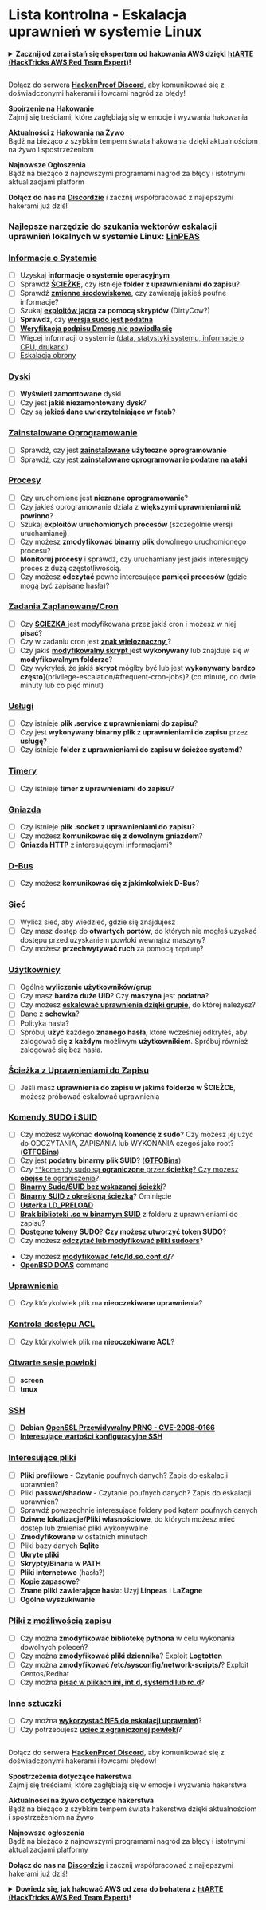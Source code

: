 # Lista kontrolna - Eskalacja uprawnień w systemie Linux

<details>

<summary><strong>Zacznij od zera i stań się ekspertem od hakowania AWS dzięki</strong> <a href="https://training.hacktricks.xyz/courses/arte"><strong>htARTE (HackTricks AWS Red Team Expert)</strong></a><strong>!</strong></summary>

Inne sposoby wsparcia HackTricks:

* Jeśli chcesz zobaczyć swoją **firmę reklamowaną na HackTricks** lub **pobrać HackTricks w formacie PDF**, sprawdź [**PLANY SUBSKRYPCYJNE**](https://github.com/sponsors/carlospolop)!
* Zdobądź [**oficjalne gadżety PEASS & HackTricks**](https://peass.creator-spring.com)
* Odkryj [**Rodzinę PEASS**](https://opensea.io/collection/the-peass-family), naszą kolekcję ekskluzywnych [**NFT**](https://opensea.io/collection/the-peass-family)
* **Dołącz do** 💬 [**grupy Discord**](https://discord.gg/hRep4RUj7f) lub [**grupy telegramowej**](https://t.me/peass) lub **śledź** nas na **Twitterze** 🐦 [**@hacktricks\_live**](https://twitter.com/hacktricks\_live)**.**
* **Podziel się swoimi sztuczkami hakerskimi, przesyłając PR-y do** [**HackTricks**](https://github.com/carlospolop/hacktricks) i [**HackTricks Cloud**](https://github.com/carlospolop/hacktricks-cloud) na GitHubie.

</details>

<figure><img src="../.gitbook/assets/image (380).png" alt=""><figcaption></figcaption></figure>

Dołącz do serwera [**HackenProof Discord**](https://discord.com/invite/N3FrSbmwdy), aby komunikować się z doświadczonymi hakerami i łowcami nagród za błędy!

**Spojrzenie na Hakowanie**\
Zajmij się treściami, które zagłębiają się w emocje i wyzwania hakowania

**Aktualności z Hakowania na Żywo**\
Bądź na bieżąco z szybkim tempem świata hakowania dzięki aktualnościom na żywo i spostrzeżeniom

**Najnowsze Ogłoszenia**\
Bądź na bieżąco z najnowszymi programami nagród za błędy i istotnymi aktualizacjami platform

**Dołącz do nas na** [**Discordzie**](https://discord.com/invite/N3FrSbmwdy) i zacznij współpracować z najlepszymi hakerami już dziś!

### **Najlepsze narzędzie do szukania wektorów eskalacji uprawnień lokalnych w systemie Linux:** [**LinPEAS**](https://github.com/carlospolop/privilege-escalation-awesome-scripts-suite/tree/master/linPEAS)

### [Informacje o Systemie](privilege-escalation/#system-information)

* [ ] Uzyskaj **informacje o systemie operacyjnym**
* [ ] Sprawdź [**ŚCIEŻKĘ**](privilege-escalation/#path), czy istnieje **folder z uprawnieniami do zapisu**?
* [ ] Sprawdź [**zmienne środowiskowe**](privilege-escalation/#env-info), czy zawierają jakieś poufne informacje?
* [ ] Szukaj [**exploitów jądra**](privilege-escalation/#kernel-exploits) **za pomocą skryptów** (DirtyCow?)
* [ ] **Sprawdź**, czy [**wersja sudo jest podatna**](privilege-escalation/#sudo-version)
* [ ] [**Weryfikacja podpisu Dmesg nie powiodła się**](privilege-escalation/#dmesg-signature-verification-failed)
* [ ] Więcej informacji o systemie ([data, statystyki systemu, informacje o CPU, drukarki](privilege-escalation/#more-system-enumeration))
* [ ] [Eskalacja obrony](privilege-escalation/#enumerate-possible-defenses)

### [Dyski](privilege-escalation/#drives)

* [ ] **Wyświetl zamontowane** dyski
* [ ] Czy jest **jakiś niezamontowany dysk**?
* [ ] Czy są **jakieś dane uwierzytelniające w fstab**?

### [**Zainstalowane Oprogramowanie**](privilege-escalation/#installed-software)

* [ ] Sprawdź, czy jest [**zainstalowane**](privilege-escalation/#useful-software) **użyteczne oprogramowanie**
* [ ] Sprawdź, czy jest [**zainstalowane oprogramowanie podatne na ataki**](privilege-escalation/#vulnerable-software-installed)

### [Procesy](privilege-escalation/#processes)

* [ ] Czy uruchomione jest **nieznane oprogramowanie**?
* [ ] Czy jakieś oprogramowanie działa z **większymi uprawnieniami niż powinno**?
* [ ] Szukaj **exploitów uruchomionych procesów** (szczególnie wersji uruchamianej).
* [ ] Czy możesz **zmodyfikować binarny plik** dowolnego uruchomionego procesu?
* [ ] **Monitoruj procesy** i sprawdź, czy uruchamiany jest jakiś interesujący proces z dużą częstotliwością.
* [ ] Czy możesz **odczytać** pewne interesujące **pamięci procesów** (gdzie mogą być zapisane hasła)?

### [Zadania Zaplanowane/Cron](privilege-escalation/#scheduled-jobs)

* [ ] Czy [**ŚCIEŻKA** ](privilege-escalation/#cron-path)jest modyfikowana przez jakiś cron i możesz w niej **pisać**?
* [ ] Czy w zadaniu cron jest [**znak wieloznaczny** ](privilege-escalation/#cron-using-a-script-with-a-wildcard-wildcard-injection)?
* [ ] Czy jakiś [**modyfikowalny skrypt** ](privilege-escalation/#cron-script-overwriting-and-symlink)jest **wykonywany** lub znajduje się w **modyfikowalnym folderze**?
* [ ] Czy wykryłeś, że jakiś **skrypt** mógłby być lub jest **wykonywany bardzo często**](privilege-escalation/#frequent-cron-jobs)? (co minutę, co dwie minuty lub co pięć minut)

### [Usługi](privilege-escalation/#services)

* [ ] Czy istnieje **plik .service z uprawnieniami do zapisu**?
* [ ] Czy jest **wykonywany binarny plik z uprawnieniami do zapisu** przez **usługę**?
* [ ] Czy istnieje **folder z uprawnieniami do zapisu w ścieżce systemd**?

### [Timery](privilege-escalation/#timers)

* [ ] Czy istnieje **timer z uprawnieniami do zapisu**?

### [Gniazda](privilege-escalation/#sockets)

* [ ] Czy istnieje **plik .socket z uprawnieniami do zapisu**?
* [ ] Czy możesz **komunikować się z dowolnym gniazdem**?
* [ ] **Gniazda HTTP** z interesującymi informacjami?

### [D-Bus](privilege-escalation/#d-bus)

* [ ] Czy możesz **komunikować się z jakimkolwiek D-Bus**?

### [Sieć](privilege-escalation/#network)

* [ ] Wylicz sieć, aby wiedzieć, gdzie się znajdujesz
* [ ] Czy masz dostęp do **otwartych portów**, do których nie mogłeś uzyskać dostępu przed uzyskaniem powłoki wewnątrz maszyny?
* [ ] Czy możesz **przechwytywać ruch** za pomocą `tcpdump`?

### [Użytkownicy](privilege-escalation/#users)

* [ ] Ogólne **wyliczenie użytkowników/grup**
* [ ] Czy masz **bardzo duże UID**? Czy **maszyna** jest **podatna**?
* [ ] Czy możesz [**eskalować uprawnienia dzięki grupie**](privilege-escalation/interesting-groups-linux-pe/), do której należysz?
* [ ] Dane z **schowka**?
* [ ] Polityka hasła?
* [ ] Spróbuj **użyć** każdego **znanego hasła**, które wcześniej odkryłeś, aby zalogować się **z każdym** możliwym **użytkownikiem**. Spróbuj również zalogować się bez hasła.

### [Ścieżka z Uprawnieniami do Zapisu](privilege-escalation/#writable-path-abuses)

* [ ] Jeśli masz **uprawnienia do zapisu w jakimś folderze w ŚCIEŻCE**, możesz próbować eskalować uprawnienia

### [Komendy SUDO i SUID](privilege-escalation/#sudo-and-suid)

* [ ] Czy możesz wykonać **dowolną komendę z sudo**? Czy możesz jej użyć do ODCZYTANIA, ZAPISANIA lub WYKONANIA czegoś jako root? ([**GTFOBins**](https://gtfobins.github.io))
* [ ] Czy jest **podatny binarny plik SUID**? ([**GTFOBins**](https://gtfobins.github.io))
* [ ] Czy [**komendy sudo są **ograniczone** przez **ścieżkę**? Czy możesz **obejść** te ograniczenia](privilege-escalation/#sudo-execution-bypassing-paths)?
* [ ] [**Binarny Sudo/SUID bez wskazanej ścieżki**](privilege-escalation/#sudo-command-suid-binary-without-command-path)?
* [ ] [**Binarny SUID z określoną ścieżką**](privilege-escalation/#suid-binary-with-command-path)? Ominięcie
* [ ] [**Usterka LD\_PRELOAD**](privilege-escalation/#ld\_preload)
* [ ] [**Brak biblioteki .so w binarnym SUID**](privilege-escalation/#suid-binary-so-injection) z folderu z uprawnieniami do zapisu?
* [ ] [**Dostępne tokeny SUDO**](privilege-escalation/#reusing-sudo-tokens)? [**Czy możesz utworzyć token SUDO**](privilege-escalation/#var-run-sudo-ts-less-than-username-greater-than)?
* [ ] Czy możesz [**odczytać lub modyfikować pliki sudoers**](privilege-escalation/#etc-sudoers-etc-sudoers-d)?
* Czy możesz [**modyfikować /etc/ld.so.conf.d/**](privilege-escalation/#etc-ld-so-conf-d)?
* [**OpenBSD DOAS**](privilege-escalation/#doas) command
### [Uprawnienia](privilege-escalation/#capabilities)

* [ ] Czy którykolwiek plik ma **nieoczekiwane uprawnienia**?

### [Kontrola dostępu ACL](privilege-escalation/#acls)

* [ ] Czy którykolwiek plik ma **nieoczekiwane ACL**?

### [Otwarte sesje powłoki](privilege-escalation/#open-shell-sessions)

* [ ] **screen**
* [ ] **tmux**

### [SSH](privilege-escalation/#ssh)

* [ ] **Debian** [**OpenSSL Przewidywalny PRNG - CVE-2008-0166**](privilege-escalation/#debian-openssl-predictable-prng-cve-2008-0166)
* [ ] [**Interesujące wartości konfiguracyjne SSH**](privilege-escalation/#ssh-interesting-configuration-values)

### [Interesujące pliki](privilege-escalation/#interesting-files)

* [ ] **Pliki profilowe** - Czytanie poufnych danych? Zapis do eskalacji uprawnień?
* [ ] Pliki **passwd/shadow** - Czytanie poufnych danych? Zapis do eskalacji uprawnień?
* [ ] Sprawdź powszechnie interesujące foldery pod kątem poufnych danych
* [ ] **Dziwne lokalizacje/Pliki własnościowe**, do których możesz mieć dostęp lub zmieniać pliki wykonywalne
* [ ] **Zmodyfikowane** w ostatnich minutach
* [ ] Pliki bazy danych **Sqlite**
* [ ] **Ukryte pliki**
* [ ] **Skrypty/Binaria w PATH**
* [ ] **Pliki internetowe** (hasła?)
* [ ] **Kopie zapasowe**?
* [ ] **Znane pliki zawierające hasła**: Użyj **Linpeas** i **LaZagne**
* [ ] **Ogólne wyszukiwanie**

### [**Pliki z możliwością zapisu**](privilege-escalation/#writable-files)

* [ ] Czy można **zmodyfikować bibliotekę pythona** w celu wykonania dowolnych poleceń?
* [ ] Czy można **zmodyfikować pliki dziennika**? Exploit **Logtotten**
* [ ] Czy można **zmodyfikować /etc/sysconfig/network-scripts/**? Exploit Centos/Redhat
* [ ] Czy można [**pisać w plikach ini, int.d, systemd lub rc.d**](privilege-escalation/#init-init-d-systemd-and-rc-d)?

### [**Inne sztuczki**](privilege-escalation/#other-tricks)

* [ ] Czy można [**wykorzystać NFS do eskalacji uprawnień**](privilege-escalation/#nfs-privilege-escalation)?
* [ ] Czy potrzebujesz [**uciec z ograniczonej powłoki**](privilege-escalation/#escaping-from-restricted-shells)?

<figure><img src="../.gitbook/assets/image (380).png" alt=""><figcaption></figcaption></figure>

Dołącz do serwera [**HackenProof Discord**](https://discord.com/invite/N3FrSbmwdy), aby komunikować się z doświadczonymi hakerami i łowcami błędów!

**Spostrzeżenia dotyczące hakerstwa**\
Zajmij się treściami, które zagłębiają się w emocje i wyzwania hakerstwa

**Aktualności na żywo dotyczące hakerstwa**\
Bądź na bieżąco z szybkim tempem świata hakerstwa dzięki aktualnościom i spostrzeżeniom na żywo

**Najnowsze ogłoszenia**\
Bądź na bieżąco z najnowszymi programami nagród za błędy i istotnymi aktualizacjami platformy

**Dołącz do nas na** [**Discordzie**](https://discord.com/invite/N3FrSbmwdy) i zacznij współpracować z najlepszymi hakerami już dziś!

<details>

<summary><strong>Dowiedz się, jak hakować AWS od zera do bohatera z</strong> <a href="https://training.hacktricks.xyz/courses/arte"><strong>htARTE (HackTricks AWS Red Team Expert)</strong></a><strong>!</strong></summary>

Inne sposoby wsparcia HackTricks:

* Jeśli chcesz zobaczyć swoją **firmę reklamowaną w HackTricks** lub **pobrać HackTricks w formacie PDF**, sprawdź [**PLAN SUBSKRYPCYJNY**](https://github.com/sponsors/carlospolop)!
* Zdobądź [**oficjalne gadżety PEASS & HackTricks**](https://peass.creator-spring.com)
* Odkryj [**Rodzinę PEASS**](https://opensea.io/collection/the-peass-family), naszą kolekcję ekskluzywnych [**NFT**](https://opensea.io/collection/the-peass-family)
* **Dołącz do** 💬 [**grupy Discord**](https://discord.gg/hRep4RUj7f) lub [**grupy telegramowej**](https://t.me/peass) lub **śledź** nas na **Twitterze** 🐦 [**@hacktricks\_live**](https://twitter.com/hacktricks\_live)**.**
* **Podziel się swoimi sztuczkami hakerskimi, przesyłając PR-y do** [**HackTricks**](https://github.com/carlospolop/hacktricks) i [**HackTricks Cloud**](https://github.com/carlospolop/hacktricks-cloud) github repos.

</details>
